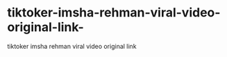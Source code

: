 # tiktoker-imsha-rehman-viral-video-original-link-
tiktoker imsha rehman viral video original link 
